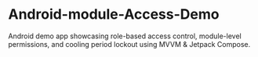 # Android-module-Access-Demo
Android demo app showcasing role-based access control, module-level permissions, and cooling period lockout using MVVM &amp; Jetpack Compose.
